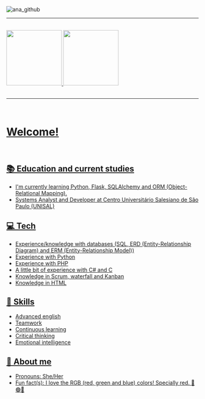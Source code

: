 ![ana_github](https://github.com/AnaaXavier/AnaaXavier/assets/136129492/016b8abe-782c-4c3b-9acf-3343cc03fd83)
<hr><br>
<div>
	<a href="https://github.com/AnaaXavier">
	<img height="145cm" src="https://github-readme-stats.vercel.app/api?username=AnaaXavier&show_icons=true&theme=vue-dark&include_all_commits-true&count_private=true"/>
	<img height="145cm" src="https://github-readme-stats.vercel.app/api/top-langs/?username=AnaaXavier&layout=compact&langs_count=16&theme=vue-dark"/>
</div>
<br><hr><br>

# Welcome!
<br>

## 📚 Education and current studies
- I'm currently learning Python, Flask, SQLAlchemy and ORM (Object-Relational Mapping).
- Systems Analyst and Developer at Centro Universitário Salesiano de São Paulo (UNISAL)
  
## 💻 Tech
- Experience/knowledge with databases (SQL, ERD (Entity-Relationship Diagram) and ERM (Entity-Relationship Model))
- Experience with Python
- Experience with PHP
- A little bit of experience with C# and C
- Knowledge in Scrum, waterfall and Kanban
- Knowledge in HTML

## 🧠 Skills
- Advanced english
- Teamwork
- Continuous learning
- Critical thinking
- Emotional intelligence

## 🍄 About me
- Pronouns: She/Her
- Fun fact(s): I love the RGB (red, green and blue) colors! Specially red. 🔴🟢🔵
